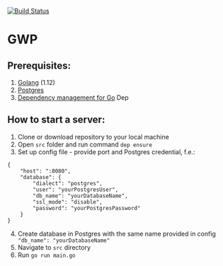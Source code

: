 [![Build Status](https://travis-ci.org/YAWAL/VmFsZXJpaS1ZYXZvcnNreWk.svg?branch=master)](https://travis-ci.org/YAWAL/VmFsZXJpaS1ZYXZvcnNreWk)

# GWP 

## Prerequisites:
1. [Golang](https://golang.org/dl/) (1.12)
2. [Postgres](https://www.postgresql.org/download/) 
3. [Dependency management for Go](https://golang.github.io/dep/docs/installation.html) Dep

## How to start a server:
1. Clone or download repository to your local machine
2. Open ```src``` folder and run command ```dep ensure```
3. Set up config file - provide port and Postgres credential, f.e.:
```
{
    "host": ":8080",
    "database": {
        "dialect": "postgres",
        "user": "yourPostgresUser",
        "db_name": "yourDatabaseName",
        "ssl_mode": "disable",
        "password": "yourPostgresPassword"
    }
}
```
4. Create database in Postgres with the same name provided in config ``` "db_name": "yourDatabaseName"```
5. Navigate to ```src``` directory
6. Run ```go run main.go```